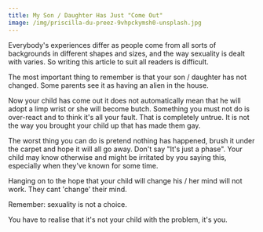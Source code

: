 ```yaml
---
title: My Son / Daughter Has Just "Come Out"
image: /img/priscilla-du-preez-9vhpckymsh0-unsplash.jpg
---
```

Everybody's experiences differ as people come from all sorts of backgrounds in different shapes and sizes, and the way sexuality is dealt with varies. So writing this article to suit all readers is difficult.

The most important thing to remember is that your son / daughter has not changed. Some parents see it as having an alien in the house.

Now your child has come out it does not automatically mean that he will adopt a limp wrist or she will become butch. Something you must not do is over-react and to think it's all your fault. That is completely untrue. It is not the way you brought your child up that has made them gay.

The worst thing you can do is pretend nothing has happened, brush it under the carpet and hope it will all go away. Don't say "It's just a phase". Your child may know otherwise and might be irritated by you saying this, especially when they've known for some time.

Hanging on to the hope that your child will change his / her mind will not work. They cant 'change' their mind.

Remember: sexuality is not a choice.

You have to realise that it's not your child with the problem, it's you.
